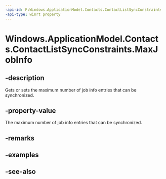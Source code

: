 ```yaml
---
-api-id: P:Windows.ApplicationModel.Contacts.ContactListSyncConstraints.MaxJobInfo
-api-type: winrt property
---
```


<!-- Property syntax
public Windows.Foundation.IReference<int> MaxJobInfo { get;  set; }
-->

# Windows.ApplicationModel.Contacts.ContactListSyncConstraints.MaxJobInfo

## -description
Gets or sets the maximum number of job info entries that can be synchronized.

## -property-value
The maximum number of job info entries that can be synchronized.

## -remarks

## -examples

## -see-also
